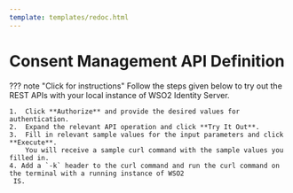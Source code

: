 ```yaml
---
template: templates/redoc.html
---
```


# Consent Management API Definition

??? note "Click for instructions"
    Follow the steps given below to try out the REST APIs with your local instance of WSO2 Identity Server. 
    
    1.  Click **Authorize** and provide the desired values for authentication. 
    2.  Expand the relevant API operation and click **Try It Out**.  
    3.  Fill in relevant sample values for the input parameters and click **Execute**. 
        You will receive a sample curl command with the sample values you filled in. 
    4. Add a `-k` header to the curl command and run the curl command on the terminal with a running instance of WSO2
     IS. 

<redoc spec-url=../../apis/restapis/consent-management.yaml></redoc>
<script src="https://cdn.jsdelivr.net/npm/redoc@next/bundles/redoc.standalone.js"> </script>